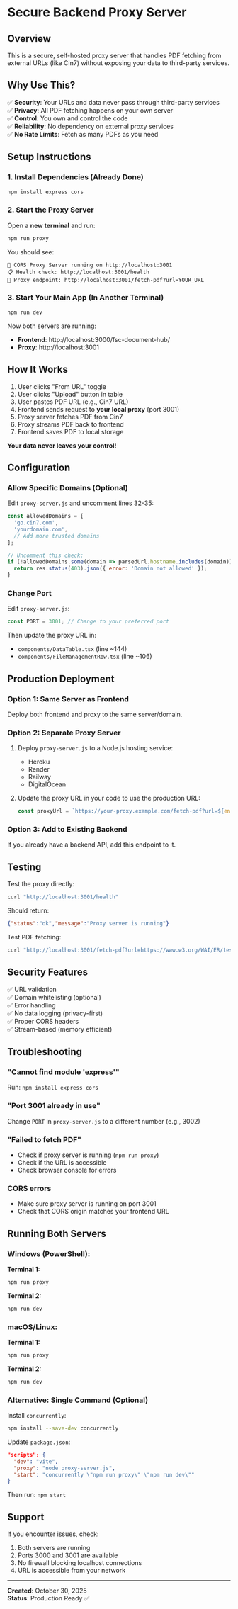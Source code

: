 # Secure Backend Proxy Server

## Overview

This is a secure, self-hosted proxy server that handles PDF fetching from external URLs (like Cin7) without exposing your data to third-party services.

## Why Use This?

✅ **Security**: Your URLs and data never pass through third-party services  
✅ **Privacy**: All PDF fetching happens on your own server  
✅ **Control**: You own and control the code  
✅ **Reliability**: No dependency on external proxy services  
✅ **No Rate Limits**: Fetch as many PDFs as you need  

## Setup Instructions

### 1. Install Dependencies (Already Done)

```bash
npm install express cors
```

### 2. Start the Proxy Server

Open a **new terminal** and run:

```bash
npm run proxy
```

You should see:
```
🚀 CORS Proxy Server running on http://localhost:3001
📋 Health check: http://localhost:3001/health
🔗 Proxy endpoint: http://localhost:3001/fetch-pdf?url=YOUR_URL
```

### 3. Start Your Main App (In Another Terminal)

```bash
npm run dev
```

Now both servers are running:
- **Frontend**: http://localhost:3000/fsc-document-hub/
- **Proxy**: http://localhost:3001

## How It Works

1. User clicks "From URL" toggle
2. User clicks "Upload" button in table
3. User pastes PDF URL (e.g., Cin7 URL)
4. Frontend sends request to **your local proxy** (port 3001)
5. Proxy server fetches PDF from Cin7
6. Proxy streams PDF back to frontend
7. Frontend saves PDF to local storage

**Your data never leaves your control!**

## Configuration

### Allow Specific Domains (Optional)

Edit `proxy-server.js` and uncomment lines 32-35:

```javascript
const allowedDomains = [
  'go.cin7.com',
  'yourdomain.com',
  // Add more trusted domains
];

// Uncomment this check:
if (!allowedDomains.some(domain => parsedUrl.hostname.includes(domain))) {
  return res.status(403).json({ error: 'Domain not allowed' });
}
```

### Change Port

Edit `proxy-server.js`:

```javascript
const PORT = 3001; // Change to your preferred port
```

Then update the proxy URL in:
- `components/DataTable.tsx` (line ~144)
- `components/FileManagementRow.tsx` (line ~106)

## Production Deployment

### Option 1: Same Server as Frontend

Deploy both frontend and proxy to the same server/domain.

### Option 2: Separate Proxy Server

1. Deploy `proxy-server.js` to a Node.js hosting service:
   - Heroku
   - Render
   - Railway
   - DigitalOcean

2. Update the proxy URL in your code to use the production URL:
   ```javascript
   const proxyUrl = `https://your-proxy.example.com/fetch-pdf?url=${encodeURIComponent(url)}`;
   ```

### Option 3: Add to Existing Backend

If you already have a backend API, add this endpoint to it.

## Testing

Test the proxy directly:

```bash
curl "http://localhost:3001/health"
```

Should return:
```json
{"status":"ok","message":"Proxy server is running"}
```

Test PDF fetching:
```bash
curl "http://localhost:3001/fetch-pdf?url=https://www.w3.org/WAI/ER/tests/xhtml/testfiles/resources/pdf/dummy.pdf"
```

## Security Features

✅ URL validation  
✅ Domain whitelisting (optional)  
✅ Error handling  
✅ No data logging (privacy-first)  
✅ Proper CORS headers  
✅ Stream-based (memory efficient)  

## Troubleshooting

### "Cannot find module 'express'"
Run: `npm install express cors`

### "Port 3001 already in use"
Change `PORT` in `proxy-server.js` to a different number (e.g., 3002)

### "Failed to fetch PDF"
- Check if proxy server is running (`npm run proxy`)
- Check if the URL is accessible
- Check browser console for errors

### CORS errors
- Make sure proxy server is running on port 3001
- Check that CORS origin matches your frontend URL

## Running Both Servers

### Windows (PowerShell):
**Terminal 1:**
```powershell
npm run proxy
```

**Terminal 2:**
```powershell
npm run dev
```

### macOS/Linux:
**Terminal 1:**
```bash
npm run proxy
```

**Terminal 2:**
```bash
npm run dev
```

### Alternative: Single Command (Optional)

Install `concurrently`:
```bash
npm install --save-dev concurrently
```

Update `package.json`:
```json
"scripts": {
  "dev": "vite",
  "proxy": "node proxy-server.js",
  "start": "concurrently \"npm run proxy\" \"npm run dev\""
}
```

Then run: `npm start`

## Support

If you encounter issues, check:
1. Both servers are running
2. Ports 3000 and 3001 are available
3. No firewall blocking localhost connections
4. URL is accessible from your network

---

**Created**: October 30, 2025  
**Status**: Production Ready ✅
